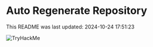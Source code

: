 # Auto Regenerate Repository

This README was last updated: 2024-10-24 17:51:23

 ![TryHackMe](https://tryhackme.com/badge/533634)